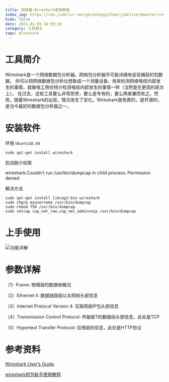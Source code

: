 ```yaml
---
title: 网络篇-Wireshark使用教程
index_img: https://cdn.jsdelivr.net/gh/mikeygithub/jsDeliver@master/resource/img/Wireshark.jpeg
hide: false
date: 2021-01-09 10:59:28
category: 工具相关
tags: Wireshark
---
```


# 工具简介

Wireshark是一个网络数据包分析器。网络包分析器尽可能详细地呈现捕获的包数据。
你可以把网络数据包分析仪想象成一个测量设备，用来检测网络电缆内部发生的事情，就像电工用伏特计检测电缆内部发生的事情一样（当然是在更高的层次上）。
在过去，这些工具要么非常昂贵，要么是专有的，要么两者兼而有之。然而，随着Wireshark的出现，情况发生了变化。Wireshark是免费的，是开源的，是当今最好的数据包分析器之一。

# 安装软件

环境 `Ubuntu18.04`

```shell
sudo apt-get install wireshark
```

启动缺少权限

<p class="note note-danger">
    wireshark:Couldn't run /usr/bin/dumpcap in child process: Permission denied
</p>

解决方法

```shell
sudo apt-get install libcap2-bin wireshark
sudo chgrp myusername /usr/bin/dumpcap
sudo chmod 750 /usr/bin/dumpcap
sudo setcap cap_net_raw,cap_net_admin+eip /usr/bin/dumpcap
```

# 上手使用

![功能详解](https://cdn.jsdelivr.net/gh/mikeygithub/jsDeliver@master/resource/img/wireshark-cat.png)

# 参数详解

（1）Frame:   物理层的数据帧概况

（2）Ethernet II: 数据链路层以太网帧头部信息

（3）Internet Protocol Version 4: 互联网层IP包头部信息

（4）Transmission Control Protocol:  传输层T的数据段头部信息，此处是TCP

（5）Hypertext Transfer Protocol:  应用层的信息，此处是HTTP协议

# 参考资料

[Wireshark User’s Guide](https://www.wireshark.org/docs/wsug_html_chunked/)

[wireshark抓包新手使用教程](https://www.cnblogs.com/mq0036/p/11187138.html)   


 